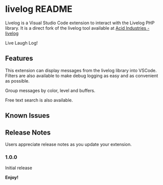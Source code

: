 # livelog README

Livelog is a Visual Studio Code extension to interact with the Livelog PHP library. It is a direct fork of the livelog tool available at [Acid Industries - livelog](https://github.com/acidindustries/livelog-ui/)

Live Laugh Log!

## Features

This extension can display messages from the livelog library into VSCode. Filters are also available to make debug logging as easy and as convenient as possible.

Group messages by color, level and buffers.

Free text search is also available.

## Known Issues


## Release Notes

Users appreciate release notes as you update your extension.

### 1.0.0

Initial release

**Enjoy!**
